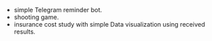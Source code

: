 - simple Telegram reminder bot.
- shooting game.
- insurance cost study with simple Data visualization using received results.
